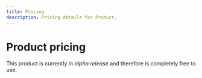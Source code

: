```yaml
---
title: Pricing
description: Pricing details for Product.
---
```


# Product pricing

This product is currently in _alpha release_ and therefore is completely free to use.
